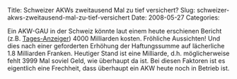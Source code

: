 Title: Schweizer AKWs zweitausend Mal zu tief versichert?
Slug: schweizer-akws-zweitausend-mal-zu-tief-versichert
Date: 2008-05-27
Categories:

Ein AKW-GAU in der Schweiz könnte laut einem heute erschienen Bericht (z.B. [Tages-Anzeiger](http://www.tagesanzeiger.ch/dyn/news/schweiz/875023.html)) 4000 Milliarden kosten. Fröhliche Aussichten! Und dies nach einer geforderten Erhöhung der Haftungssumme auf lächerliche 1.8 Milliarden Franken. Heutiger Stand ist eine Milliarde, d.h. möglicherweise fehlt 3999 Mal soviel Geld, wie überhaupt da ist. Bei diesen Faktoren ist es eigentlich eine Frechheit, dass überhaupt ein AKW heute noch in Betrieb ist.
